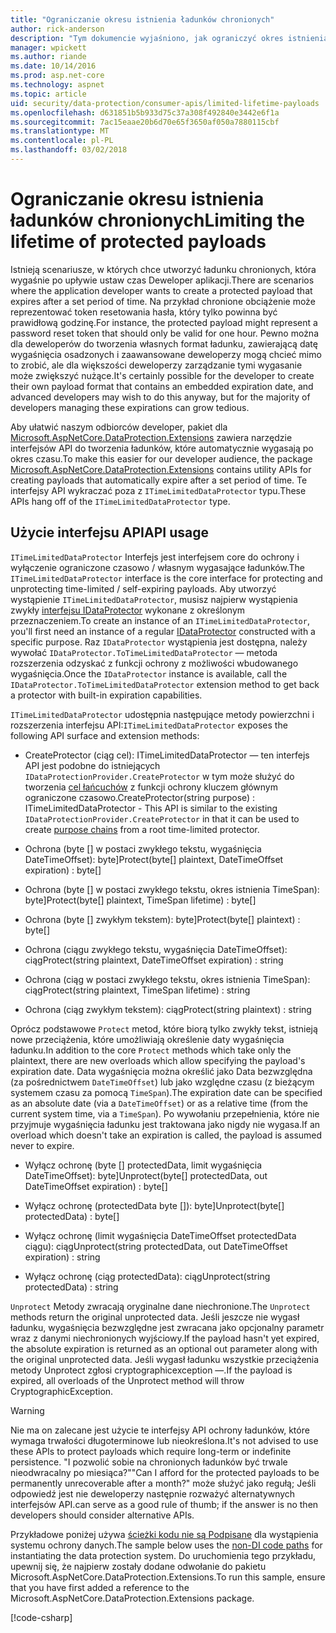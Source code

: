```yaml
---
title: "Ograniczanie okresu istnienia ładunków chronionych"
author: rick-anderson
description: "Tym dokumencie wyjaśniono, jak ograniczyć okres istnienia ładunku chronionych przy użyciu platformy ASP.NET Core interfejsy API ochrony danych."
manager: wpickett
ms.author: riande
ms.date: 10/14/2016
ms.prod: asp.net-core
ms.technology: aspnet
ms.topic: article
uid: security/data-protection/consumer-apis/limited-lifetime-payloads
ms.openlocfilehash: d631851b5b933d75c37a308f492840e3442e6f1a
ms.sourcegitcommit: 7ac15eaae20b6d70e65f3650af050a7880115cbf
ms.translationtype: MT
ms.contentlocale: pl-PL
ms.lasthandoff: 03/02/2018
---
```

# <a name="limiting-the-lifetime-of-protected-payloads"></a><span data-ttu-id="a28a5-103">Ograniczanie okresu istnienia ładunków chronionych</span><span class="sxs-lookup"><span data-stu-id="a28a5-103">Limiting the lifetime of protected payloads</span></span>

<span data-ttu-id="a28a5-104">Istnieją scenariusze, w których chce utworzyć ładunku chronionych, która wygaśnie po upływie ustaw czas Deweloper aplikacji.</span><span class="sxs-lookup"><span data-stu-id="a28a5-104">There are scenarios where the application developer wants to create a protected payload that expires after a set period of time.</span></span> <span data-ttu-id="a28a5-105">Na przykład chronione obciążenie może reprezentować token resetowania hasła, który tylko powinna być prawidłową godzinę.</span><span class="sxs-lookup"><span data-stu-id="a28a5-105">For instance, the protected payload might represent a password reset token that should only be valid for one hour.</span></span> <span data-ttu-id="a28a5-106">Pewno można dla deweloperów do tworzenia własnych format ładunku, zawierającą datę wygaśnięcia osadzonych i zaawansowane deweloperzy mogą chcieć mimo to zrobić, ale dla większości deweloperzy zarządzanie tymi wygasanie może zwiększyć nużące.</span><span class="sxs-lookup"><span data-stu-id="a28a5-106">It's certainly possible for the developer to create their own payload format that contains an embedded expiration date, and advanced developers may wish to do this anyway, but for the majority of developers managing these expirations can grow tedious.</span></span>

<span data-ttu-id="a28a5-107">Aby ułatwić naszym odbiorców developer, pakiet dla [Microsoft.AspNetCore.DataProtection.Extensions](https://www.nuget.org/packages/Microsoft.AspNetCore.DataProtection.Extensions/) zawiera narzędzie interfejsów API do tworzenia ładunków, które automatycznie wygasają po okres czasu.</span><span class="sxs-lookup"><span data-stu-id="a28a5-107">To make this easier for our developer audience, the package [Microsoft.AspNetCore.DataProtection.Extensions](https://www.nuget.org/packages/Microsoft.AspNetCore.DataProtection.Extensions/) contains utility APIs for creating payloads that automatically expire after a set period of time.</span></span> <span data-ttu-id="a28a5-108">Te interfejsy API wykraczać poza z `ITimeLimitedDataProtector` typu.</span><span class="sxs-lookup"><span data-stu-id="a28a5-108">These APIs hang off of the `ITimeLimitedDataProtector` type.</span></span>

## <a name="api-usage"></a><span data-ttu-id="a28a5-109">Użycie interfejsu API</span><span class="sxs-lookup"><span data-stu-id="a28a5-109">API usage</span></span>

<span data-ttu-id="a28a5-110">`ITimeLimitedDataProtector` Interfejs jest interfejsem core do ochrony i wyłączenie ograniczone czasowo / własnym wygasające ładunków.</span><span class="sxs-lookup"><span data-stu-id="a28a5-110">The `ITimeLimitedDataProtector` interface is the core interface for protecting and unprotecting time-limited / self-expiring payloads.</span></span> <span data-ttu-id="a28a5-111">Aby utworzyć wystąpienie `ITimeLimitedDataProtector`, musisz najpierw wystąpienia zwykły [interfejsu IDataProtector](overview.md) wykonane z określonym przeznaczeniem.</span><span class="sxs-lookup"><span data-stu-id="a28a5-111">To create an instance of an `ITimeLimitedDataProtector`, you'll first need an instance of a regular [IDataProtector](overview.md) constructed with a specific purpose.</span></span> <span data-ttu-id="a28a5-112">Raz `IDataProtector` wystąpienia jest dostępna, należy wywołać `IDataProtector.ToTimeLimitedDataProtector` — metoda rozszerzenia odzyskać z funkcji ochrony z możliwości wbudowanego wygaśnięcia.</span><span class="sxs-lookup"><span data-stu-id="a28a5-112">Once the `IDataProtector` instance is available, call the `IDataProtector.ToTimeLimitedDataProtector` extension method to get back a protector with built-in expiration capabilities.</span></span>

<span data-ttu-id="a28a5-113">`ITimeLimitedDataProtector` udostępnia następujące metody powierzchni i rozszerzenia interfejsu API:</span><span class="sxs-lookup"><span data-stu-id="a28a5-113">`ITimeLimitedDataProtector` exposes the following API surface and extension methods:</span></span>

* <span data-ttu-id="a28a5-114">CreateProtector (ciąg cel): ITimeLimitedDataProtector — ten interfejs API jest podobne do istniejących `IDataProtectionProvider.CreateProtector` w tym może służyć do tworzenia [cel łańcuchów](purpose-strings.md) z funkcji ochrony kluczem głównym ograniczone czasowo.</span><span class="sxs-lookup"><span data-stu-id="a28a5-114">CreateProtector(string purpose) : ITimeLimitedDataProtector - This API is similar to the existing `IDataProtectionProvider.CreateProtector` in that it can be used to create [purpose chains](purpose-strings.md) from a root time-limited protector.</span></span>

* <span data-ttu-id="a28a5-115">Ochrona (byte [] w postaci zwykłego tekstu, wygaśnięcia DateTimeOffset): byte]</span><span class="sxs-lookup"><span data-stu-id="a28a5-115">Protect(byte[] plaintext, DateTimeOffset expiration) : byte[]</span></span>

* <span data-ttu-id="a28a5-116">Ochrona (byte [] w postaci zwykłego tekstu, okres istnienia TimeSpan): byte]</span><span class="sxs-lookup"><span data-stu-id="a28a5-116">Protect(byte[] plaintext, TimeSpan lifetime) : byte[]</span></span>

* <span data-ttu-id="a28a5-117">Ochrona (byte [] zwykłym tekstem): byte]</span><span class="sxs-lookup"><span data-stu-id="a28a5-117">Protect(byte[] plaintext) : byte[]</span></span>

* <span data-ttu-id="a28a5-118">Ochrona (ciągu zwykłego tekstu, wygaśnięcia DateTimeOffset): ciąg</span><span class="sxs-lookup"><span data-stu-id="a28a5-118">Protect(string plaintext, DateTimeOffset expiration) : string</span></span>

* <span data-ttu-id="a28a5-119">Ochrona (ciąg w postaci zwykłego tekstu, okres istnienia TimeSpan): ciąg</span><span class="sxs-lookup"><span data-stu-id="a28a5-119">Protect(string plaintext, TimeSpan lifetime) : string</span></span>

* <span data-ttu-id="a28a5-120">Ochrona (ciąg zwykłym tekstem): ciąg</span><span class="sxs-lookup"><span data-stu-id="a28a5-120">Protect(string plaintext) : string</span></span>

<span data-ttu-id="a28a5-121">Oprócz podstawowe `Protect` metod, które biorą tylko zwykły tekst, istnieją nowe przeciążenia, które umożliwiają określenie daty wygaśnięcia ładunku.</span><span class="sxs-lookup"><span data-stu-id="a28a5-121">In addition to the core `Protect` methods which take only the plaintext, there are new overloads which allow specifying the payload's expiration date.</span></span> <span data-ttu-id="a28a5-122">Data wygaśnięcia można określić jako Data bezwzględna (za pośrednictwem `DateTimeOffset`) lub jako względne czasu (z bieżącym systemem czasu za pomocą `TimeSpan`).</span><span class="sxs-lookup"><span data-stu-id="a28a5-122">The expiration date can be specified as an absolute date (via a `DateTimeOffset`) or as a relative time (from the current system time, via a `TimeSpan`).</span></span> <span data-ttu-id="a28a5-123">Po wywołaniu przepełnienia, które nie przyjmuje wygaśnięcia ładunku jest traktowana jako nigdy nie wygasa.</span><span class="sxs-lookup"><span data-stu-id="a28a5-123">If an overload which doesn't take an expiration is called, the payload is assumed never to expire.</span></span>

* <span data-ttu-id="a28a5-124">Wyłącz ochronę (byte [] protectedData, limit wygaśnięcia DateTimeOffset): byte]</span><span class="sxs-lookup"><span data-stu-id="a28a5-124">Unprotect(byte[] protectedData, out DateTimeOffset expiration) : byte[]</span></span>

* <span data-ttu-id="a28a5-125">Wyłącz ochronę (protectedData byte []): byte]</span><span class="sxs-lookup"><span data-stu-id="a28a5-125">Unprotect(byte[] protectedData) : byte[]</span></span>

* <span data-ttu-id="a28a5-126">Wyłącz ochronę (limit wygaśnięcia DateTimeOffset protectedData ciągu): ciąg</span><span class="sxs-lookup"><span data-stu-id="a28a5-126">Unprotect(string protectedData, out DateTimeOffset expiration) : string</span></span>

* <span data-ttu-id="a28a5-127">Wyłącz ochronę (ciąg protectedData): ciąg</span><span class="sxs-lookup"><span data-stu-id="a28a5-127">Unprotect(string protectedData) : string</span></span>

<span data-ttu-id="a28a5-128">`Unprotect` Metody zwracają oryginalne dane niechronione.</span><span class="sxs-lookup"><span data-stu-id="a28a5-128">The `Unprotect` methods return the original unprotected data.</span></span> <span data-ttu-id="a28a5-129">Jeśli jeszcze nie wygasł ładunku, wygaśnięcia bezwzględne jest zwracana jako opcjonalny parametr wraz z danymi niechronionych wyjściowy.</span><span class="sxs-lookup"><span data-stu-id="a28a5-129">If the payload hasn't yet expired, the absolute expiration is returned as an optional out parameter along with the original unprotected data.</span></span> <span data-ttu-id="a28a5-130">Jeśli wygasł ładunku wszystkie przeciążenia metody Unprotect zgłosi cryptographicexception —.</span><span class="sxs-lookup"><span data-stu-id="a28a5-130">If the payload is expired, all overloads of the Unprotect method will throw CryptographicException.</span></span>

>[!WARNING]
> <span data-ttu-id="a28a5-131">Nie ma on zalecane jest użycie te interfejsy API ochrony ładunków, które wymaga trwałości długoterminowe lub nieokreślona.</span><span class="sxs-lookup"><span data-stu-id="a28a5-131">It's not advised to use these APIs to protect payloads which require long-term or indefinite persistence.</span></span> <span data-ttu-id="a28a5-132">"I pozwolić sobie na chronionych ładunków być trwale nieodwracalny po miesiąca?"</span><span class="sxs-lookup"><span data-stu-id="a28a5-132">"Can I afford for the protected payloads to be permanently unrecoverable after a month?"</span></span> <span data-ttu-id="a28a5-133">może służyć jako regułą; Jeśli odpowiedź jest nie deweloperzy następnie rozważyć alternatywnych interfejsów API.</span><span class="sxs-lookup"><span data-stu-id="a28a5-133">can serve as a good rule of thumb; if the answer is no then developers should consider alternative APIs.</span></span>

<span data-ttu-id="a28a5-134">Przykładowe poniżej używa [ścieżki kodu nie są Podpisane](../configuration/non-di-scenarios.md) dla wystąpienia systemu ochrony danych.</span><span class="sxs-lookup"><span data-stu-id="a28a5-134">The sample below uses the [non-DI code paths](../configuration/non-di-scenarios.md) for instantiating the data protection system.</span></span> <span data-ttu-id="a28a5-135">Do uruchomienia tego przykładu, upewnij się, że najpierw zostały dodane odwołanie do pakietu Microsoft.AspNetCore.DataProtection.Extensions.</span><span class="sxs-lookup"><span data-stu-id="a28a5-135">To run this sample, ensure that you have first added a reference to the Microsoft.AspNetCore.DataProtection.Extensions package.</span></span>

[!code-csharp[](limited-lifetime-payloads/samples/limitedlifetimepayloads.cs)]
